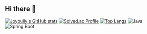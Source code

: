 ## Hi there 👋

<!--
**joybully/joybully** is a ✨ _special_ ✨ repository because its `README.md` (this file) appears on your GitHub profile.

Here are some ideas to get you started:

- 🔭 I’m currently working on ...
- 🌱 I’m currently learning ...
- 👯 I’m looking to collaborate on ...
- 🤔 I’m looking for help with ...
- 💬 Ask me about ...
- 📫 How to reach me: ...
- 😄 Pronouns: ...
- ⚡ Fun fact: ...
-->

[![Joybully's GitHub stats](https://github-readme-stats.vercel.app/api?username=joybully&theme=radical)](https://github.com/joybully/github-readme-stats)
[![Solved.ac Profile](http://mazassumnida.wtf/api/v2/generate_badge?boj=hallelujah)](https://solved.ac/hallelujah/)
[![Top Langs](https://github-readme-stats.vercel.app/api/top-langs/?username=joybully)](https://github.com/joybully/github-readme-stats)
![Java](https://img.shields.io/badge/Java-007396.svg?&style=for-the-badge&logo=Java&logoColor=white)
![Spring Boot](https://img.shields.io/badge/Spring%20Boot-6DB33F.svg?&style=for-the-badge&logo=Spring%20Boot&logoColor=white)
